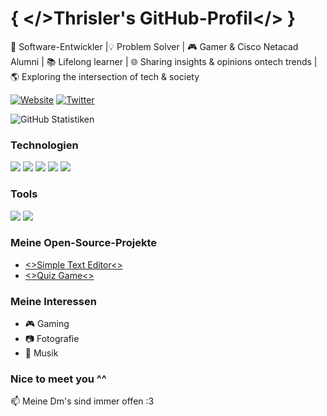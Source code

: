 
# { </>Thrisler's GitHub-Profil</> }


🚀 Software-Entwickler |💡 Problem Solver | 🎮 Gamer & Cisco Netacad Alumni | 📚 Lifelong learner | 🌐 Sharing insights & opinions ontech trends | 🌎 Exploring the intersection of tech & society 


[![Website](https://img.shields.io/badge/Website-thrisler.tk-blue?style=flat-square&logo=appveyor)](https://thrisler.tk)
[![Twitter](https://img.shields.io/badge/Twitter-thrisler-blue?style=flat-square&logo=twitter)](https://twitter.com/thrisler)


![GitHub Statistiken](https://github-readme-stats.vercel.app/api?username=thrisler-collab&show_icons=true&count_private=true&bg_color=000633&title_color=FFFFFF&text_color=FFFFFF&icon_color=FFFFFF)


### Technologien
![](https://img.shields.io/badge/Code-Java-informational?style=flat&logo=java&logoColor=white&color=007396)
![](https://img.shields.io/badge/Code-JavaScript-informational?style=flat&logo=javascript&logoColor=white&color=F7DF1E)
![](https://img.shields.io/badge/Markup-HTML-informational?style=flat&logo=html5&logoColor=white&color=E34F26)
![](https://img.shields.io/badge/Styles-CSS-informational?style=flat&logo=css3&logoColor=white&color=1572B6)
![](https://img.shields.io/badge/Code-C%23-informational?style=flat&logo=c-sharp&logoColor=white&color=239120)

### Tools
![](https://img.shields.io/badge/Editor-WebStorm-informational?style=flat&logo=webstorm&logoColor=white&color=000000)
![](https://img.shields.io/badge/Editor-IntelliJ-informational?style=flat&logo=intellij-idea&logoColor=white&color=000000)


### Meine Open-Source-Projekte
- [<>Simple Text Editor<>](https://github.com/thrisler-collab/Simple_TextEditor)
- [<>Quiz Game<>](https://github.com/thrisler-collab/Vorbereitung_eines_Quizspiels)


### Meine Interessen
- 🎮 Gaming
- 📷 Fotografie
- 🎵 Musik


### Nice to meet you ^^
📫 Meine Dm's sind immer offen :3

